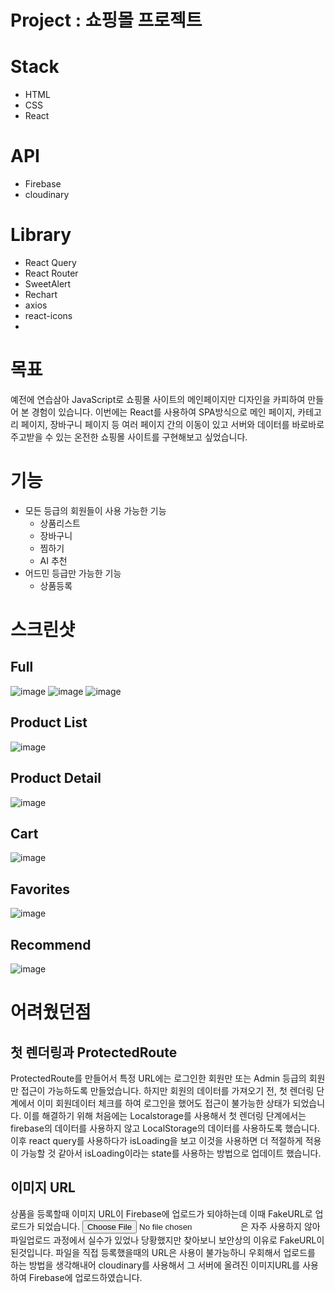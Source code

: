 # Project : 쇼핑몰 프로젝트

# Stack

- HTML
- CSS
- React

# API

- Firebase
- cloudinary

# Library

- React Query
- React Router
- SweetAlert
- Rechart
- axios
- react-icons
-

# 목표

예전에 연습삼아 JavaScript로 쇼핑몰 사이트의 메인페이지만 디자인을 카피하여 만들어 본 경험이 있습니다.
이번에는 React를 사용하여 SPA방식으로 메인 페이지, 카테고리 페이지, 장바구니 페이지 등 여러 페이지 간의 이동이 있고 서버와 데이터를 바로바로 주고받을 수 있는 온전한 쇼핑몰 사이트를 구현해보고 싶었습니다.

# 기능

- 모든 등급의 회원들이 사용 가능한 기능
  - 상품리스트
  - 장바구니
  - 찜하기
  - AI 추천
- 어드민 등급만 가능한 기능
  - 상품등록

# 스크린샷

## Full

![image](https://user-images.githubusercontent.com/70611956/233819409-fbe01be2-0d76-4bd4-8b95-8b8b69e134a7.png)
![image](https://user-images.githubusercontent.com/70611956/233821144-c00d9cc6-a48c-43c1-a62b-65c2186d2923.png)
![image](https://user-images.githubusercontent.com/70611956/233821151-59357d55-e007-4770-a616-87beca7f6981.png)

## Product List

![image](https://user-images.githubusercontent.com/70611956/233871224-975dd1c3-2c10-404a-bfe9-d8c0f31edc65.png)

## Product Detail

![image](https://user-images.githubusercontent.com/70611956/233871239-11e8af8a-2ca8-4af1-8953-3b89e9fc8c60.png)

## Cart

![image](https://github.com/Sunflo-H/shop/assets/70611956/771af165-0d32-448e-aaaf-3d3f53bb24cd)

## Favorites

![image](https://user-images.githubusercontent.com/70611956/233871270-13b477fa-8935-424f-81ab-7160ac673a46.png)

## Recommend

![image](https://user-images.githubusercontent.com/70611956/233871308-33a72f88-d5fd-4fff-a688-b55fd95b0e5b.png)

# 어려웠던점

## 첫 렌더링과 ProtectedRoute

ProtectedRoute를 만들어서 특정 URL에는 로그인한 회원만 또는 Admin 등급의 회원만 접근이 가능하도록 만들었습니다. 하지만 회원의 데이터를 가져오기 전, 첫 렌더링 단계에서 이미 회원데이터 체크를 하여 로그인을 했어도 접근이 불가능한 상태가 되었습니다. 이를 해결하기 위해 처음에는 Localstorage를 사용해서 첫 렌더링 단계에서는 firebase의 데이터를 사용하지 않고 LocalStorage의 데이터를 사용하도록 했습니다.
이후 react query를 사용하다가 isLoading을 보고 이것을 사용하면 더 적절하게 적용이 가능할 것 같아서 isLoading이라는 state를 사용하는 방법으로 업데이트 했습니다.

## 이미지 URL

상품을 등록할때 이미지 URL이 Firebase에 업로드가 되야하는데 이때 FakeURL로 업로드가 되었습니다. <input type="file">은 자주 사용하지 않아 파일업로드 과정에서 실수가 있었나 당황했지만 찾아보니 보안상의 이유로 FakeURL이 된것입니다. 파일을 직접 등록했을때의 URL은 사용이 불가능하니 우회해서 업로드를 하는 방법을 생각해내어 cloudinary를 사용해서 그 서버에 올려진 이미지URL를 사용하여 Firebase에 업로드하였습니다.
